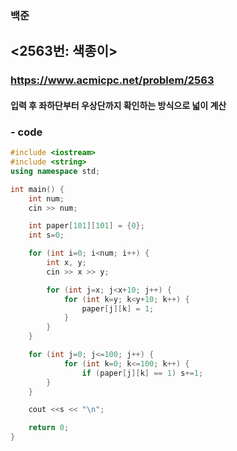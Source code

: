 ### 백준  
## <2563번: 색종이>  
### <https://www.acmicpc.net/problem/2563>    
#### 입력 후 좌하단부터 우상단까지 확인하는 방식으로 넓이 계산   


### - code   
```c++
#include <iostream>
#include <string>
using namespace std;

int main() {
    int num;
    cin >> num;

    int paper[101][101] = {0};
    int s=0;

    for (int i=0; i<num; i++) {
        int x, y;
        cin >> x >> y;

        for (int j=x; j<x+10; j++) {
            for (int k=y; k<y+10; k++) {
                paper[j][k] = 1;
            }
        }
    }

    for (int j=0; j<=100; j++) {
            for (int k=0; k<=100; k++) {
                if (paper[j][k] == 1) s+=1;
        }
    }

    cout <<s << "\n";

    return 0;
}
```
